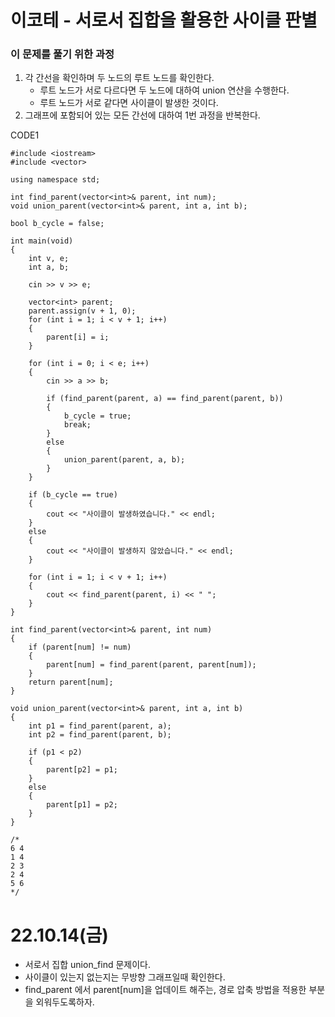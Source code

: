 #  이코테 - 서로서 집합을 활용한 사이클 판별

### 이 문제를 풀기 위한 과정
1. 각 간선을 확인하며 두 노드의 루트 노드를 확인한다.
    - 루트 노드가 서로 다르다면 두 노드에 대하여 union 연산을 수행한다.
    - 루트 노드가 서로 같다면 사이클이 발생한 것이다.
2. 그래프에 포함되어 있는 모든 간선에 대하여 1번 과정을 반복한다.

CODE1

    #include <iostream>
    #include <vector>

    using namespace std;

    int find_parent(vector<int>& parent, int num);
    void union_parent(vector<int>& parent, int a, int b);

    bool b_cycle = false;

    int main(void)
    {
        int v, e;
        int a, b;

        cin >> v >> e;

        vector<int> parent;
        parent.assign(v + 1, 0);
        for (int i = 1; i < v + 1; i++)
        {
            parent[i] = i;
        }
        
        for (int i = 0; i < e; i++)
        {
            cin >> a >> b;

            if (find_parent(parent, a) == find_parent(parent, b))
            {
                b_cycle = true;
                break;
            }
            else
            {
                union_parent(parent, a, b);
            }
        }

        if (b_cycle == true)
        {
            cout << "사이클이 발생하였습니다." << endl;
        }
        else
        {
            cout << "사이클이 발생하지 않았습니다." << endl;
        }

        for (int i = 1; i < v + 1; i++)
        {
            cout << find_parent(parent, i) << " ";
        }
    }

    int find_parent(vector<int>& parent, int num)
    {
        if (parent[num] != num)
        {
            parent[num] = find_parent(parent, parent[num]);
        }
        return parent[num];
    }

    void union_parent(vector<int>& parent, int a, int b)
    {
        int p1 = find_parent(parent, a);
        int p2 = find_parent(parent, b);

        if (p1 < p2)
        {
            parent[p2] = p1;
        }
        else
        {
            parent[p1] = p2;
        }
    }

    /*
    6 4
    1 4
    2 3
    2 4
    5 6
    */

# 22.10.14(금)
* 서로서 집합 union_find 문제이다.
* 사이클이 있는지 없는지는 무방향 그래프일때 확인한다.
* find_parent 에서 parent[num]을 업데이트 해주는, 경로 압축 방법을 적용한 부분을 외워두도록하자.